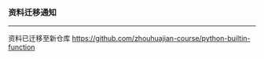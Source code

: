### 资料迁移通知

---------------

资料已迁移至新仓库 <https://github.com/zhouhuajian-course/python-builtin-function>
